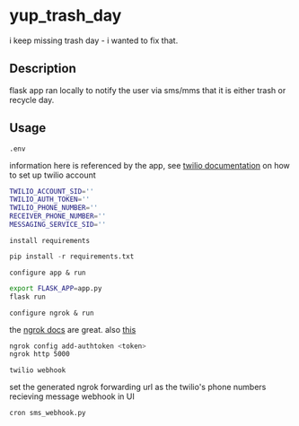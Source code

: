 # yup_trash_day

i keep missing trash day - i wanted to fix that.

## Description
flask app ran locally to notify the user via sms/mms that it is either trash or recycle day.

## Usage
`.env` 

information here is referenced by the app, see [twilio documentation](https://www.twilio.com/docs/sms/quickstart/python) on how to set up twilio account
```bash
TWILIO_ACCOUNT_SID=''
TWILIO_AUTH_TOKEN=''
TWILIO_PHONE_NUMBER=''
RECEIVER_PHONE_NUMBER=''
MESSAGING_SERVICE_SID=''
```

`install requirements`
```python
pip install -r requirements.txt
```
`configure app & run`
```bash
export FLASK_APP=app.py
flask run
```
`configure ngrok & run`

the [ngrok docs](https://dashboard.ngrok.com/get-started/setup) are great.
also [this](https://www.twilio.com/blog/2015/09/6-awesome-reasons-to-use-ngrok-when-testing-webhooks.html)
```bash
ngrok config add-authtoken <token>
ngrok http 5000
```
`twilio webhook`

set the generated ngrok forwarding url as the twilio's phone numbers recieving message webhook in UI

`cron sms_webhook.py`
